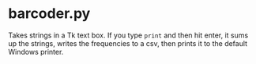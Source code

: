 # barcoder.py

Takes strings in a Tk text box. If you type `print` and then hit enter, it sums up the strings, writes the frequencies to a csv, then prints it to the default Windows printer.
